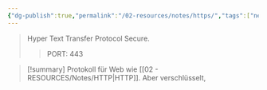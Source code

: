 ```yaml
---
{"dg-publish":true,"permalink":"/02-resources/notes/https/","tags":["netzwerk","it-sicherheit"]}
---
```


> Hyper Text Transfer Protocol Secure.
> > PORT: 443

>[!summary] 
>Protokoll für Web wie [[02 - RESOURCES/Notes/HTTP\|HTTP]]. Aber verschlüsselt,

